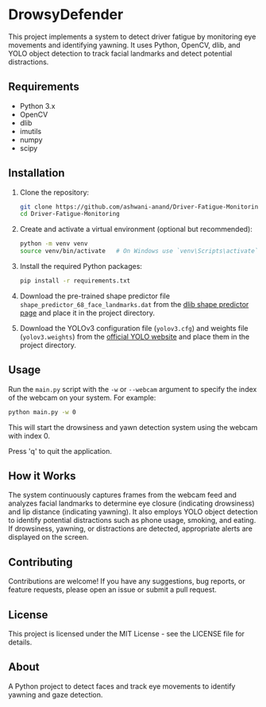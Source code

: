# DrowsyDefender

This project implements a system to detect driver fatigue by monitoring eye movements and identifying yawning. It uses Python, OpenCV, dlib, and YOLO object detection to track facial landmarks and detect potential distractions.

## Requirements

- Python 3.x
- OpenCV
- dlib
- imutils
- numpy
- scipy

## Installation

1. Clone the repository:
    ```bash
    git clone https://github.com/ashwani-anand/Driver-Fatigue-Monitoring.git
    cd Driver-Fatigue-Monitoring
    ```

2. Create and activate a virtual environment (optional but recommended):
    ```bash
    python -m venv venv
    source venv/bin/activate   # On Windows use `venv\Scripts\activate`
    ```

3. Install the required Python packages:
    ```bash
    pip install -r requirements.txt
    ```

4. Download the pre-trained shape predictor file `shape_predictor_68_face_landmarks.dat` from the [dlib shape predictor page](http://dlib.net/files/shape_predictor_68_face_landmarks.dat.bz2) and place it in the project directory.

5. Download the YOLOv3 configuration file (`yolov3.cfg`) and weights file (`yolov3.weights`) from the [official YOLO website](https://pjreddie.com/darknet/yolo/) and place them in the project directory.

## Usage

Run the `main.py` script with the `-w` or `--webcam` argument to specify the index of the webcam on your system. For example:
```bash
python main.py -w 0
```

This will start the drowsiness and yawn detection system using the webcam with index 0.

Press 'q' to quit the application.

## How it Works

The system continuously captures frames from the webcam feed and analyzes facial landmarks to determine eye closure (indicating drowsiness) and lip distance (indicating yawning). It also employs YOLO object detection to identify potential distractions such as phone usage, smoking, and eating. If drowsiness, yawning, or distractions are detected, appropriate alerts are displayed on the screen.

## Contributing

Contributions are welcome! If you have any suggestions, bug reports, or feature requests, please open an issue or submit a pull request.

## License

This project is licensed under the MIT License - see the LICENSE file for details.

## About

A Python project to detect faces and track eye movements to identify yawning and gaze detection.
